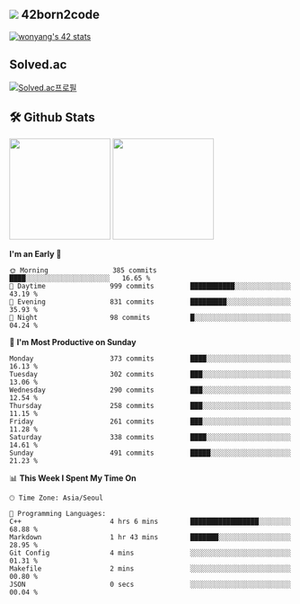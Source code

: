 
## <img src="https://img.shields.io/badge/-000000?style=flat&logo=42&logoColor=white"> 42born2code
[![wonyang's 42 stats](https://badge42.vercel.app/api/v2/cl5nhe5b6007809kydha7ht42/stats?cursusId=21&coalitionId=88)](https://profile.intra.42.fr/users/wonyang)

## Solved.ac
[![Solved.ac프로필](http://mazassumnida.wtf/api/v2/generate_badge?boj=bennyws)](https://solved.ac/bennyws)

## 🛠️ Github Stats
<p>
  <img height="180em" src="https://github-readme-stats-veggie-garden.vercel.app/api?username=gemstoneyang&show_icons=true&include_all_commits=true&bg_color=30,e96443,904e95&title_color=fff&text_color=fff">
  <img height="180em" src="https://github-readme-stats-veggie-garden.vercel.app/api/top-langs/?username=gemstoneyang&layout=compact&bg_color=30,e96443,904e95&title_color=fff&text_color=fff">
</p>

<!--START_SECTION:waka-->
**I'm an Early 🐤** 

```text
🌞 Morning                385 commits         ████░░░░░░░░░░░░░░░░░░░░░   16.65 % 
🌆 Daytime                999 commits         ███████████░░░░░░░░░░░░░░   43.19 % 
🌃 Evening                831 commits         █████████░░░░░░░░░░░░░░░░   35.93 % 
🌙 Night                  98 commits          █░░░░░░░░░░░░░░░░░░░░░░░░   04.24 % 
```
📅 **I'm Most Productive on Sunday** 

```text
Monday                   373 commits         ████░░░░░░░░░░░░░░░░░░░░░   16.13 % 
Tuesday                  302 commits         ███░░░░░░░░░░░░░░░░░░░░░░   13.06 % 
Wednesday                290 commits         ███░░░░░░░░░░░░░░░░░░░░░░   12.54 % 
Thursday                 258 commits         ███░░░░░░░░░░░░░░░░░░░░░░   11.15 % 
Friday                   261 commits         ███░░░░░░░░░░░░░░░░░░░░░░   11.28 % 
Saturday                 338 commits         ████░░░░░░░░░░░░░░░░░░░░░   14.61 % 
Sunday                   491 commits         █████░░░░░░░░░░░░░░░░░░░░   21.23 % 
```


📊 **This Week I Spent My Time On** 

```text
🕑︎ Time Zone: Asia/Seoul

💬 Programming Languages: 
C++                      4 hrs 6 mins        █████████████████░░░░░░░░   68.88 % 
Markdown                 1 hr 43 mins        ███████░░░░░░░░░░░░░░░░░░   28.95 % 
Git Config               4 mins              ░░░░░░░░░░░░░░░░░░░░░░░░░   01.31 % 
Makefile                 2 mins              ░░░░░░░░░░░░░░░░░░░░░░░░░   00.80 % 
JSON                     0 secs              ░░░░░░░░░░░░░░░░░░░░░░░░░   00.04 % 
```


<!--END_SECTION:waka-->
